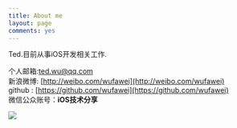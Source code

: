 ```yaml
---
title: About me
layout: page
comments: yes
---
```

  
Ted.目前从事iOS开发相关工作.      

个人邮箱:ted.wu@qq.com      
新浪微博: [http://weibo.com/wufawei](http://weibo.com/wufawei)      
github : [https://github.com/wufawei](https://github.com/wufawei)  
微信公众账号：**iOS技术分享**

![](http://farm3.staticflickr.com/2861/8836295022_023774dd2f_m.jpg)